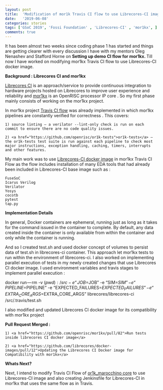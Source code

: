 ```yaml
---
layout: post
title:  'Modification of mor1k Travis CI flow to use Librecores-CI image'
date:   '2019-06-08'
categories: stories
tags: ['GSoC 2019', 'Fossi Foundation' , 'Librecores-CI' , 'mor1kx', ]
comments: true
---
```


It has been almost two weeks since coding phase 1 has started and things are getting clearer with every discussion I have with my mentors Oleg Nenashev and Stafford Horne on 
<strong>Setting up demo CI flow for mor1kx. </strong>
Till now I have worked on modifying mor1kx Travis CI flow to use Librecores-CI docker image.

<strong>Background : Librecores CI and mor1kx</strong>

<a href="https://github.com/librecores/librecores-ci">Librecores CI</a> is an approach/service to provide continuous integration to hardware projects 
hosted on Librecores to improve user experience and reliability and <a href="https://github.com/openrisc/mor1kx">mor1kx</a> is an OpenRISC processor IP core . 
So my first phase mainly consists of working on the mor1kx project.

In mor1kx project <a href="https://github.com/openrisc/mor1kx/commit/84b96767c0ccc2a0004c5e0a47626a6657b78021">Travis CI flow</a> was already implemented in which mor1kx pipelines are constantly verified for correctness . 
This covers:

    1) source linting — a verilator --lint-only check is run on each commit to ensure there are no code quality issues.
    
    2) <a href="https://github.com/openrisc/or1k-tests">or1k-tests</a> — the or1k-tests test suite is run against each pipeline to check most major instructions, exception handling, caching, timers, interrupts and other features.

My main work was to use <a href="https://github.com/librecores/docker-images/tree/master/librecores-ci">Librecores-CI docker image</a> in mor1kx Travis CI Flow as the flow includes installation of many EDA tools that had already been included in Librecores-CI base image such as : 

    FuseSoC
    Icarus Verilog
    Verilator
    Yosys
    cocotb
    pytest
    tap.py

<strong>Implementation Details</strong>

In general, Docker containers are ephemeral, running just as long as it takes for the command issued in the container to complete.
By default, any data created inside the container is only available from within the container and only while the container 
is running.

And so I created test.sh and used docker concept of volumes to persist data of test.sh in librecores-ci container. 
This approach let mor1kx tests to run within the environment of librecores-ci. 
I also worked on implementing parallel execution of tests in my newly created changes that use Librecores CI docker image. 
I used environment variables and travis stages to implement parallel execution : 

docker run — rm -v $(pwd):/src -e “JOB=$JOB” -e “SIM=$SIM” -e “PIPELINE=$PIPELINE” -e “EXPECTED_FAILURES=$EXPECTED_FAILURES” -e “EXTRA_CORE_ARGS=$EXTRA_CORE_ARGS” librecores/librecores-ci /src/.travis/test.sh

I also modified and updated Librecores CI docker image for its compatibility with mor1kx project

<strong>Pull Request Merged :</strong>

    1) <a href="https://github.com/openrisc/mor1kx/pull/82">Run tests inside librecores CI docker image</a>
    
    2) <a href="https://github.com/librecores/docker-images/pull/12">Updating the Librecores CI Docker image for Compatibility with mor1kx</a>


<strong>Whats Next?</strong>

Next, I intend to modify Travis CI Flow of <a href="https://github.com/openrisc/or1k_marocchino?files=1">or1k_marocchino core</a> to use Librecores-CI image and also creating Jenkinsfile for Librecores-CI in mor1kx that uses the same flow as in Travis.

